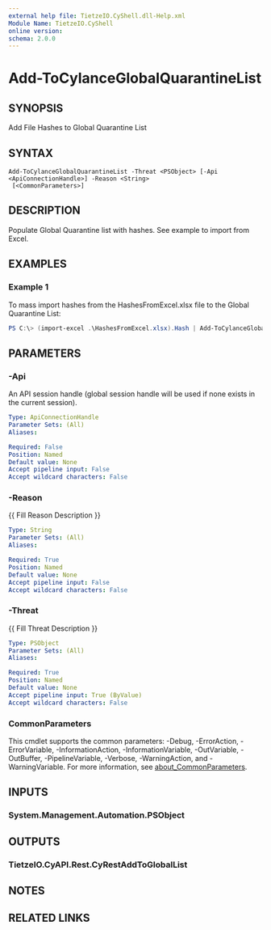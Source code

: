 ```yaml
---
external help file: TietzeIO.CyShell.dll-Help.xml
Module Name: TietzeIO.CyShell
online version:
schema: 2.0.0
---
```


# Add-ToCylanceGlobalQuarantineList

## SYNOPSIS
Add File Hashes to Global Quarantine List

## SYNTAX

```
Add-ToCylanceGlobalQuarantineList -Threat <PSObject> [-Api <ApiConnectionHandle>] -Reason <String>
 [<CommonParameters>]
```

## DESCRIPTION
Populate Global Quarantine list with hashes. See example to import from Excel.

## EXAMPLES

### Example 1
To mass import hashes from the HashesFromExcel.xlsx file to the Global Quarantine List:

```powershell
PS C:\> (import-excel .\HashesFromExcel.xlsx).Hash | Add-ToCylanceGlobalQuarantineList -Category None -Reason "Test"
```

## PARAMETERS

### -Api
An API session handle (global session handle will be used if none exists in the current session).

```yaml
Type: ApiConnectionHandle
Parameter Sets: (All)
Aliases:

Required: False
Position: Named
Default value: None
Accept pipeline input: False
Accept wildcard characters: False
```

### -Reason
{{ Fill Reason Description }}

```yaml
Type: String
Parameter Sets: (All)
Aliases:

Required: True
Position: Named
Default value: None
Accept pipeline input: False
Accept wildcard characters: False
```

### -Threat
{{ Fill Threat Description }}

```yaml
Type: PSObject
Parameter Sets: (All)
Aliases:

Required: True
Position: Named
Default value: None
Accept pipeline input: True (ByValue)
Accept wildcard characters: False
```

### CommonParameters
This cmdlet supports the common parameters: -Debug, -ErrorAction, -ErrorVariable, -InformationAction, -InformationVariable, -OutVariable, -OutBuffer, -PipelineVariable, -Verbose, -WarningAction, and -WarningVariable. For more information, see [about_CommonParameters](http://go.microsoft.com/fwlink/?LinkID=113216).

## INPUTS

### System.Management.Automation.PSObject

## OUTPUTS

### TietzeIO.CyAPI.Rest.CyRestAddToGlobalList

## NOTES

## RELATED LINKS
